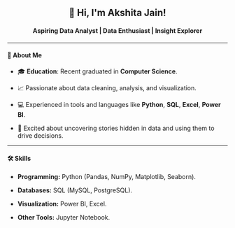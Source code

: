 <h2 align="center">👋 Hi, I'm Akshita Jain!</h2>

<h4 align="center">Aspiring Data Analyst | Data Enthusiast | Insight Explorer</h4>

---

#### 🌟 About Me

- 🎓 **Education**: Recent graduated in **Computer Science**.
  
- 📈 Passionate about data cleaning, analysis, and visualization.
  
- 💻 Experienced in tools and languages like **Python**, **SQL**, **Excel**, **Power BI**.
  
- 🌟 Excited about uncovering stories hidden in data and using them to drive decisions.
  
---

#### 🛠️ Skills  

- **Programming:** Python (Pandas, NumPy, Matplotlib, Seaborn).
  
- **Databases:** SQL (MySQL, PostgreSQL).
  
- **Visualization:** Power BI, Excel.
  
- **Other Tools:** Jupyter Notebook. 
